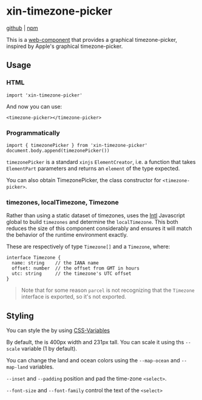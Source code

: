 # xin-timezone-picker

[github](https://github.com/tonioloewald/xinjs-timezone-picker#readme) | [npm](https://www.npmjs.com/package/xinjs-timezone-picker)

This is a [web-component](https://developer.mozilla.org/en-US/docs/Web/API/Web_components) 
that provides a graphical timezone-picker, inspired by Apple's graphical timezone-picker.

## Usage

### HTML

    import 'xin-timezone-picker'

And now you can use:

    <timezone-picker></timezone-picker>

### Programmatically

    import { timezonePicker } from 'xin-timezone-picker'
    document.body.append(timezonePicker())

`timezonePicker` is a standard `xinjs` `ElementCreator`, i.e. a function that takes
`ElementPart` parameters and returns an `element` of the type expected.

You can also obtain TimezonePicker, the class constructor for `<timezone-picker>`.

### timezones, localTimezone, Timezone

Rather than using a static dataset of timezones, <timezone-picker> uses the 
[Intl](https://developer.mozilla.org/en-US/docs/Web/JavaScript/Reference/Global_Objects/Intl)
Javascript global to build `timezones` and determine the `localTimezone`. This
both reduces the size of this component considerably and ensures it will match
the behavior of the runtime environment exactly.

These are respectively of type `Timezone[]` and a `Timezone`, where:

    interface Timezone {
      name: string    // the IANA name
      offset: number  // the offset from GMT in hours
      utc: string     // the timezone's UTC offset
    }

> Note that for some reason `parcel` is not recognizing that the `Timezone` interface is
> exported, so it's not exported.

## Styling

You can style the <timezone-picker> by using [CSS-Variables](https://developer.mozilla.org/en-US/docs/Web/CSS/CSS_cascading_variables)

By default, the <timezone-picker> is 400px width and 231px tall. You can scale it using ths `--scale` variable (1 by default).

You can change the land and ocean colors using the `--map-ocean` and `--map-land` variables.

`--inset` and `--padding` position and pad the time-zone `<select>`.

`--font-size` and `--font-family` control the text of the `<select>`